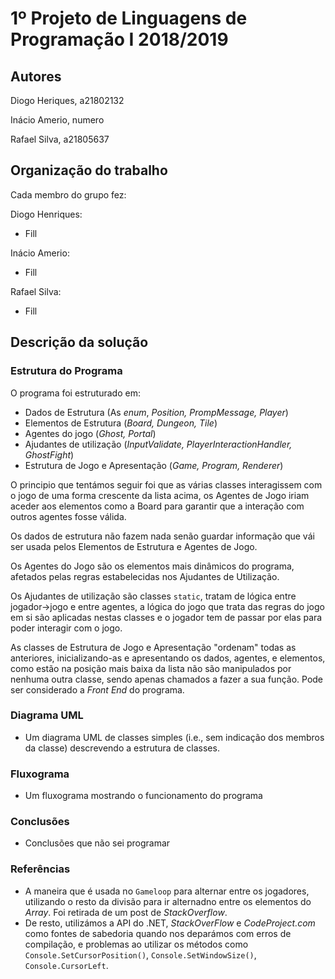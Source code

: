 # 1º Projeto de Linguagens de Programação I 2018/2019

## Autores
Diogo Heriques, a21802132

Inácio Amerio, numero

Rafael Silva, a21805637

## Organização do trabalho

Cada membro do grupo fez:

Diogo Henriques:
* Fill

Inácio Amerio:
* Fill

Rafael Silva:
* Fill

## Descrição da solução

### Estrutura do Programa
O programa foi estruturado em:

* Dados de Estrutura (As _enum_, _Position, PrompMessage, Player_)
* Elementos de Estrutura (_Board, Dungeon, Tile_)
* Agentes do jogo (_Ghost, Portal_)
* Ajudantes de utilização (_InputValidate, PlayerInteractionHandler, GhostFight_)
* Estrutura de Jogo e Apresentação (_Game, Program, Renderer_)

O principio que tentámos seguir foi que as várias classes interagissem com o jogo de uma forma crescente da lista acima, os Agentes de Jogo iriam aceder aos elementos como a Board para garantir que a interação com outros agentes fosse válida.

Os dados de estrutura não fazem nada senão guardar informação que vái ser usada pelos Elementos de Estrutura e Agentes de Jogo.

Os Agentes do Jogo são os elementos mais dinâmicos do programa, afetados pelas regras estabelecidas nos Ajudantes de Utilização.

Os Ajudantes de utilização são classes `static`, tratam de lógica entre jogador->jogo e entre agentes, a lógica do jogo que trata das regras do jogo em si são aplicadas nestas classes e o jogador tem de passar por elas para poder interagir com o jogo.

As classes de Estrutura de Jogo e Apresentação "ordenam" todas as anteriores, inicializando-as e apresentando os dados, agentes, e elementos, como estão na posição mais baixa da lista não são manipulados por nenhuma outra classe, sendo apenas chamados a fazer a sua função.
Pode ser considerado a _Front End_ do programa.

### Diagrama UML
* Um diagrama UML de classes simples (i.e., sem indicação dos membros da classe) descrevendo a estrutura de classes.

### Fluxograma
* Um fluxograma mostrando o funcionamento do programa

### Conclusões
* Conclusões que não sei programar

### Referências

* A maneira que é usada no `Gameloop` para alternar entre os jogadores, utilizando o resto da divisão para ir alternadno entre os elementos do _Array_. Foi retirada de um post de _StackOverflow_.
* De resto, utilizámos a API do .NET, _StackOverFlow_ e _CodeProject.com_ como fontes de sabedoria quando nos deparámos com erros de compilação, e problemas ao utilizar os métodos como `Console.SetCursorPosition()`, `Console.SetWindowSize()`, `Console.CursorLeft`.

